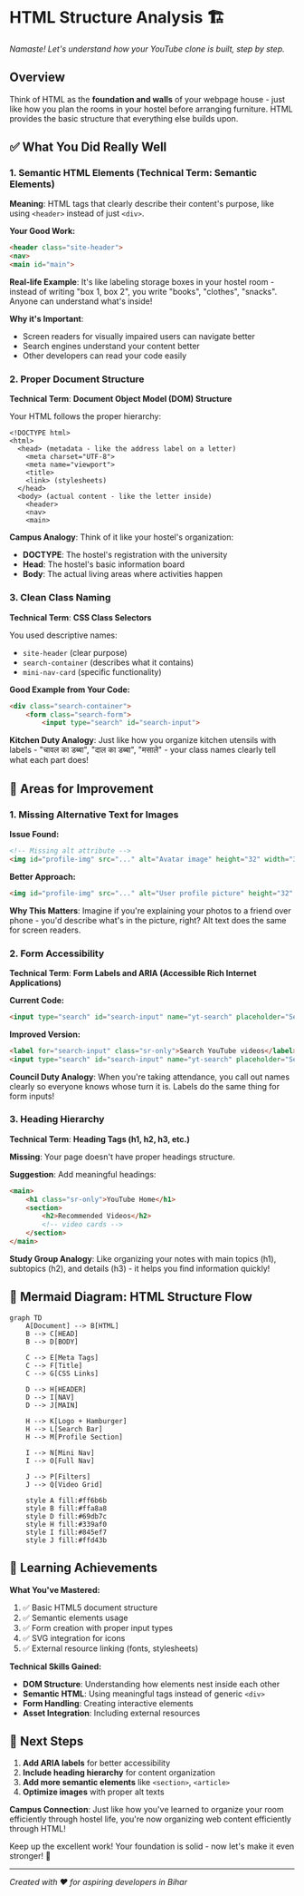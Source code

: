 # HTML Structure Analysis 🏗️

*Namaste! Let's understand how your YouTube clone is built, step by step.*

## Overview
Think of HTML as the **foundation and walls** of your webpage house - just like how you plan the rooms in your hostel before arranging furniture. HTML provides the basic structure that everything else builds upon.

## ✅ What You Did Really Well

### 1. Semantic HTML Elements (Technical Term: **Semantic Elements**)
**Meaning**: HTML tags that clearly describe their content's purpose, like using `<header>` instead of just `<div>`.

**Your Good Work:**
```html
<header class="site-header">
<nav>
<main id="main">
```

**Real-life Example**: It's like labeling storage boxes in your hostel room - instead of writing "box 1, box 2", you write "books", "clothes", "snacks". Anyone can understand what's inside!

**Why it's Important**: 
- Screen readers for visually impaired users can navigate better
- Search engines understand your content better
- Other developers can read your code easily

### 2. Proper Document Structure
**Technical Term**: **Document Object Model (DOM) Structure**

Your HTML follows the proper hierarchy:
```
<!DOCTYPE html>
<html>
  <head> (metadata - like the address label on a letter)
    <meta charset="UTF-8">
    <meta name="viewport">
    <title>
    <link> (stylesheets)
  </head>
  <body> (actual content - like the letter inside)
    <header>
    <nav>
    <main>
```

**Campus Analogy**: Think of it like your hostel's organization:
- **DOCTYPE**: The hostel's registration with the university
- **Head**: The hostel's basic information board
- **Body**: The actual living areas where activities happen

### 3. Clean Class Naming
**Technical Term**: **CSS Class Selectors**

You used descriptive names:
- `site-header` (clear purpose)
- `search-container` (describes what it contains)
- `mini-nav-card` (specific functionality)

**Good Example from Your Code:**
```html
<div class="search-container">
    <form class="search-form">
        <input type="search" id="search-input">
```

**Kitchen Duty Analogy**: Just like how you organize kitchen utensils with labels - "चावल का डब्बा", "दाल का डब्बा", "मसाले" - your class names clearly tell what each part does!

## 🚀 Areas for Improvement

### 1. Missing Alternative Text for Images
**Issue Found:**
```html
<!-- Missing alt attribute -->
<img id="profile-img" src="..." alt="Avatar image" height="32" width="32">
```

**Better Approach:**
```html
<img id="profile-img" src="..." alt="User profile picture" height="32" width="32">
```

**Why This Matters**: Imagine if you're explaining your photos to a friend over phone - you'd describe what's in the picture, right? Alt text does the same for screen readers.

### 2. Form Accessibility
**Technical Term**: **Form Labels and ARIA (Accessible Rich Internet Applications)**

**Current Code:**
```html
<input type="search" id="search-input" name="yt-search" placeholder="Search">
```

**Improved Version:**
```html
<label for="search-input" class="sr-only">Search YouTube videos</label>
<input type="search" id="search-input" name="yt-search" placeholder="Search" aria-label="Search YouTube videos">
```

**Council Duty Analogy**: When you're taking attendance, you call out names clearly so everyone knows whose turn it is. Labels do the same thing for form inputs!

### 3. Heading Hierarchy
**Technical Term**: **Heading Tags (h1, h2, h3, etc.)**

**Missing**: Your page doesn't have proper headings structure.

**Suggestion**: Add meaningful headings:
```html
<main>
    <h1 class="sr-only">YouTube Home</h1>
    <section>
        <h2>Recommended Videos</h2>
        <!-- video cards -->
    </section>
</main>
```

**Study Group Analogy**: Like organizing your notes with main topics (h1), subtopics (h2), and details (h3) - it helps you find information quickly!

## 🎯 Mermaid Diagram: HTML Structure Flow

```mermaid
graph TD
    A[Document] --> B[HTML]
    B --> C[HEAD]
    B --> D[BODY]
    
    C --> E[Meta Tags]
    C --> F[Title]
    C --> G[CSS Links]
    
    D --> H[HEADER]
    D --> I[NAV]
    D --> J[MAIN]
    
    H --> K[Logo + Hamburger]
    H --> L[Search Bar]
    H --> M[Profile Section]
    
    I --> N[Mini Nav]
    I --> O[Full Nav]
    
    J --> P[Filters]
    J --> Q[Video Grid]
    
    style A fill:#ff6b6b
    style B fill:#ffa8a8
    style D fill:#69db7c
    style H fill:#339af0
    style I fill:#845ef7
    style J fill:#ffd43b
```

## 🎉 Learning Achievements

**What You've Mastered:**
1. ✅ Basic HTML5 document structure
2. ✅ Semantic elements usage
3. ✅ Form creation with proper input types
4. ✅ SVG integration for icons
5. ✅ External resource linking (fonts, stylesheets)

**Technical Skills Gained:**
- **DOM Structure**: Understanding how elements nest inside each other
- **Semantic HTML**: Using meaningful tags instead of generic `<div>`
- **Form Handling**: Creating interactive elements
- **Asset Integration**: Including external resources

## 🌟 Next Steps

1. **Add ARIA labels** for better accessibility
2. **Include heading hierarchy** for content organization
3. **Add more semantic elements** like `<section>`, `<article>`
4. **Optimize images** with proper alt texts

**Campus Connection**: Just like how you've learned to organize your room efficiently through hostel life, you're now organizing web content efficiently through HTML! 

Keep up the excellent work! Your foundation is solid - now let's make it even stronger! 💪

---
*Created with ❤️ for aspiring developers in Bihar*